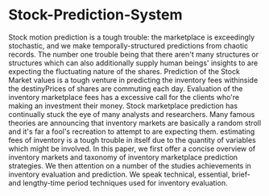 # Stock-Prediction-System

Stock motion prediction is a tough trouble: the marketplace is exceedingly stochastic, and we make temporally-structured predictions from chaotic records. The number one trouble being that there aren't many structures or structures which can also additionally supply human beings' insights to are expecting the fluctuating nature of the shares. Prediction of the Stock Market values is a tough venture in predicting the inventory fees withinside the destinyPrices of shares are commuting each day. Evaluation of the inventory marketplace fees has a excessive call for the clients who're making an investment their money. Stock marketplace prediction has continually stuck the eye of many analysts and researchers. Many famous theories are announcing that inventory markets are basically a random stroll and it's far a fool's recreation to attempt to are expecting them. estimating fees of inventory is a tough trouble in itself due to the quantity of variables which might be involved. In this paper, we first offer a concise overview of inventory markets and taxonomy of inventory marketplace prediction strategies. We then attention on a number of the studies achievements in inventory evaluation and prediction. We speak technical, essential, brief- and lengthy-time period techniques used for inventory evaluation.
